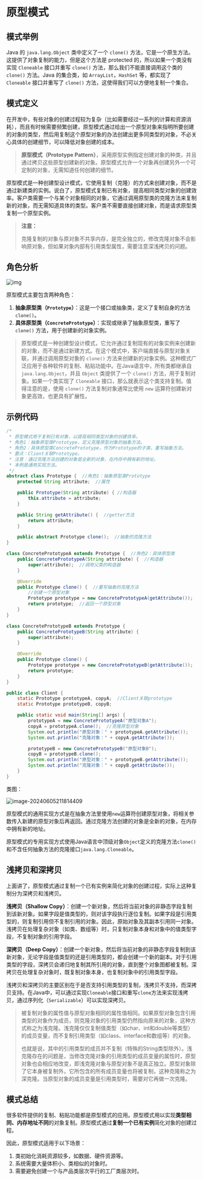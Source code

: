 # 原型模式

## 模式举例

Java 的 `java.lang.Object` 类中定义了一个 `clone()` 方法，它是一个原生方法。这提供了对象复制的能力，但是这个方法是 protected 的，所以如果一个类没有实现 `Cloneable` 接口并重写 `clone()` 方法，那么我们不能直接调用这个类的 `clone()` 方法。Java 的集合类，如 `ArrayList`，`HashSet` 等，都实现了 `Cloneable` 接口并重写了 `clone()` 方法，这使得我们可以方便地复制一个集合。

## 模式定义

在开发中，有些对象的创建过程较为复杂（比如需要经过⼀系列的计算和资源消耗），而且有时候需要频繁创建，原型模式通过给出一个原型对象来指明所要创建的对象的类型，然后用复制这个原型对象的办法创建出更多同类型的对象，不必关心具体的创建细节，可以降低对象创建的成本。

> **原型模式（Prototype Pattern）**，采用原型实例指定创建对象的种类，并且通过拷贝这些原型创建新的对象。原型模式允许一个对象再创建另外一个可定制的对象，无需知道任何创建的细节。

 原型模式是一种创建型设计模式，它使用复制（克隆）的方式来创建对象，而不是通过新建类的实例。说白了，原型模式复制已有对象，提高相同类型对象的创建效率。客户类需要一个与某个对象相同的对象，它通过调用原型类的克隆方法来复制新的对象，而无需知道具体的类型。客户类不需要直接创建对象，而是请求原型类复制一个原型实例。

> **注意：**
>
> 克隆复制的对象与原对象不共享内存，是完全独立的，修改克隆对象不会影响原对象，但如果对象内部有引用类型属性，需要注意深浅拷贝的问题。

## 角色分析

![img](images/5_原型/20f6499bdfecbda71ccb16894454469f.png)

原型模式主要包含两种角色：

1. **抽象原型类（`Prototype`）**：这是一个接口或抽象类，定义了复制自身的方法 `clone()`。
2. **具体原型类（`ConcretePrototype`）**：实现或继承了抽象原型类，重写了 `clone()` 方法，用于创建新的对象实例。

> 原型模式是一种创建型设计模式，它允许通过复制现有的对象实例来创建新的对象，而不是通过新建方式。在这个模式中，客户端直接与原型对象关联，并通过调用原型对象的 `clone()` 方法来创建新的对象实例。这种模式广泛应用于各种软件的复制、粘贴功能中。在Java语言中，所有类都继承自 `java.lang.Object`，并且 `Object` 类提供了一个 `clone()` 方法，用于复制对象。如果一个类实现了 `Cloneable` 接口，那么就表示这个类支持复制。值得注意的是，使用 `clone()` 方法复制对象通常比使用 `new` 运算符创建新对象更高效，也更具有扩展性。

## 示例代码

```java
/*
 * 原型模式用于复制已有对象，以提高相同类型对象的创建效率。
 * 角色1：抽象原型类Prototype，定义克隆原型对象的抽象方法。
 * 角色2：具体原型类ConcretePrototype，作为Prototype的子类，重写抽象方法。
 * 要点：Client关联Prototype。
 * 注意：通过克隆方法创建的对象是全新的对象，在内存中拥有新的地址。
 * 本例是通用实现方法。
 */
abstract class Prototype {  //角色1：抽象原型类Prototype
    protected String attribute;  //属性

    public Prototype(String attribute) { //构造器
        this.attribute = attribute;
    }

    public String getAttribute() {  //getter方法
        return attribute;
    }

    public abstract Prototype clone();  //抽象的克隆方法
}

class ConcretePrototypeA extends Prototype {  //角色2：具体原型类
    public ConcretePrototypeA(String attribute) {  //构造器
        super(attribute);  //调用父类的构造器
    }

    @Override
    public Prototype clone() {  //重写抽象的克隆方法
        //创建一个原型对象
        Prototype prototype = new ConcretePrototypeA(getAttribute());
        return prototype;  //返回一个原型对象
    }
}

class ConcretePrototypeB extends Prototype {
    public ConcretePrototypeB(String attribute) {
        super(attribute);
    }

    @Override
    public Prototype clone() {
        Prototype prototype = new ConcretePrototypeB(getAttribute());
        return prototype;
    }
}

public class Client {
    static Prototype prototypeA, copyA;  //Client关联prototype
    static Prototype prototypeB, copyB;

    public static void main(String[] args) {
        prototypeA = new ConcretePrototypeA("原型对象A");
        copyA = prototypeA.clone();  //克隆原型对象
        System.out.println("原型对象：" + prototypeA.getAttribute());
        System.out.println("克隆对象：" + copyA.getAttribute());

        prototypeB = new ConcretePrototypeB("原型对象B");
        copyB = prototypeB.clone();
        System.out.println("原型对象：" + prototypeB.getAttribute());
        System.out.println("克隆对象：" + copyB.getAttribute());
    }
}
```

类图：

![image-20240605211814409](images/5_原型/image-20240605211814409.png)

原型模式的通用实现方式是在抽象方法里使用`new`运算符创建原型对象，将相关参数传入新建的原型对象后再返回。通过克隆方法创建的对象是全新的对象，在内存中拥有新的地址。

原型模式的专用实现方式使用Java语言中顶级对象`Object`定义的克隆方法`clone()`和不含任何抽象方法的克隆接口`java.lang.Cloneable`。

## 浅拷贝和深拷贝

上面讲了，原型模式通过复制一个已有实例来简化对象的创建过程，实际上这种复制分为深拷贝和浅拷贝。

**浅拷贝（Shallow Copy）**：创建一个新对象，然后将当前对象的非静态字段复制到该新对象。如果字段是值类型的，则对该字段执行逐位复制。如果字段是引用类型的，则复制引用但不复制引用的对象。因此，原始对象及其副本引用同一对象。浅拷贝在处理复杂对象（如类、数组等）时，只复制对象本身和对象中的值类型字段，不复制对象的引用字段。

**深拷贝（Deep Copy）**：创建一个新对象，然后将当前对象的非静态字段复制到该新对象，无论字段是值类型的还是引用类型的，都会创建一个新的副本。对于引用类型的字段，深拷贝会递归地复制其所引用的对象，直到整个对象图都被复制。深拷贝在处理复杂对象时，既复制对象本身，也复制对象中的引用类型字段。

浅拷贝和深拷贝的主要区别在于是否支持引用类型的复制，浅拷贝不支持，而深拷贝支持。在Java中，可以通过实现`Cloneable`接口和重写`clone`方法来实现浅拷贝，通过序列化（`Serializable`）可以实现深拷贝。

> 被复制对象的属性值与原型对象相同的属性值相同。如果原型对象包含引用类型的对象作为成员，则克隆对象的引用类型仍然指向原来的对象，这种方式称之为浅克隆。浅克隆仅仅复制值类型（如char、int和double等类型）的成员变量，而不复制引用类型（如class、interface和数组等）的对象。
>
> 也就是说，其中的引用类型的成员并不复制（特殊的String类型除外）。浅克隆存在的问题是，当修改克隆对象的引用类型的成员变量的属性时，原型对象也会相应地改变，即浅克隆对象与原型对象不是真正独立。原型对象除了它本身被复制外，它所包含的所有成员变量也将被复制，这种克隆称之为深克隆。当原型对象的成员变量是引用类型时，需要对它再做一次克隆。

## 模式总结

很多软件提供的复制、粘贴功能都是原型模式的应用。原型模式用以实现**类型相同、内存地址不同**的对象复制。原型模式通过**复制一个已有实例**简化对象的创建过程。

因此，原型模式适用于以下场景：

1. 类初始化消耗资源较多，如数据、硬件资源等。
2. 系统需要大量体积小、类相似的对象时。
3. 需要避免创建一个与产品类层次平行的工厂类层次时。